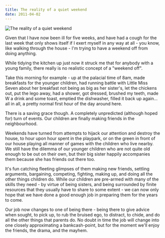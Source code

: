 ```yaml
---
title: The reality of a quiet weekend
date: 2011-04-02
---
```


![The reality of a quiet weekend](https://source.unsplash.com/DWyRC2juMgs/1600x900)

Given that I have now been ill for five weeks, and have had a cough for the last week that only shows itself if I exert myself in any way at all - you know, like walking through the house - I'm trying to have a weekend off from doing anything.

While tidying the kitchen up just now it struck me that for anybody with a young family, there really is no realistic concept of a "weekend off".

Take this morning for example - up at the palacial time of 8am, made breakfasts for the younger children, had running battle with Little Miss Seven about her breakfast not being as big as her sister's, let the chickens out, put the lego away, had a shower, got dressed, brushed my teeth, made W a drink and some toast, emptied the dishwasher, filled it back up again... all in all, a pretty normal first hour of the day around here.

There is a saving grace though. A completely unpredicted (although hoped for) turn of events. Our children are finally making friends in the neighbourhood.

Weekends have turned from attempts to hijack our attention and destroy the house, to hour upon hour spent in the playpark, or on the green in front of our house playing all manner of games with the children who live nearby. We still have the dilemma of our younger children who are not quite old enough to be out on their own, but their big sister happily accompanies them because she has friends out there too.

It's fun catching fleeting glimpses of them making new friends, settling arguments, bargaining, competing, fighting, making up, and doing all the other things children do. While our children are pre-armed with many of the skills they need - by virtue of being sisters, and being surrounded by finite resources that they usually have to share to some extent - we can now only hope that we have done a good enough job in preparing them for the years to come.

Our job now changes to one of being there - being there to give advice when sought, to pick up, to rub the bruised ego, to distract, to chide, and do all the other things that parents do. No doubt in time the job will change into one closely approximating a bankcash-point, but for the moment we'll enjoy the friends, the drama, and the mayhem.